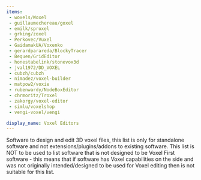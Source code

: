 ```yaml
---
items:
 - woxels/Woxel
 - guillaumechereau/goxel
 - emilk/sproxel
 - grking/zoxel
 - Perkovec/Vuxel
 - GaidamakUA/Voxenko
 - gerardparareda/BlockyTracer
 - Bequen/GridEditor
 - honestabelink/stonevox3d
 - jval1972/DD_VOXEL
 - cubzh/cubzh
 - nimadez/voxel-builder
 - matpow2/voxie
 - rubenwardy/NodeBoxEditor
 - chrmoritz/Troxel
 - zakorgy/voxel-editor
 - simlu/voxelshop
 - vengi-voxel/vengi

display_name: Voxel Editors
---
```

Software to design and edit 3D voxel files, this list is only for standalone software and not extensions/plugins/addons to existing software. This list is NOT to be used to list software that is not designed to be Voxel First software - this means that if software has Voxel capabilities on the side and was not originally intended/designed to be used for Voxel editing then is not suitable for this list.
